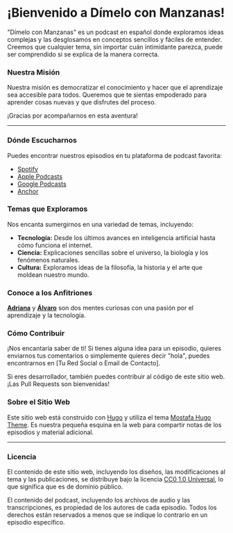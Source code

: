 # ¡Bienvenido a Dímelo con Manzanas!

"Dímelo con Manzanas" es un podcast en español donde exploramos ideas complejas y las desglosamos en conceptos sencillos y fáciles de entender. Creemos que cualquier tema, sin importar cuán intimidante parezca, puede ser comprendido si se explica de la manera correcta.

### Nuestra Misión

Nuestra misión es democratizar el conocimiento y hacer que el aprendizaje sea accesible para todos. Queremos que te sientas empoderado para aprender cosas nuevas y que disfrutes del proceso.

¡Gracias por acompañarnos en esta aventura!

---

### Dónde Escucharnos

Puedes encontrar nuestros episodios en tu plataforma de podcast favorita:

- [Spotify](https://open.spotify.com/show/YOUR_SHOW_ID)
- [Apple Podcasts](https://podcasts.apple.com/us/podcast/YOUR_PODCAST_NAME/idYOUR_PODCAST_ID)
- [Google Podcasts](https://podcasts.google.com/feed/YOUR_RSS_FEED_URL)
- [Anchor](https://anchor.fm/YOUR_USERNAME)

### Temas que Exploramos

Nos encanta sumergirnos en una variedad de temas, incluyendo:

- **Tecnología:** Desde los últimos avances en inteligencia artificial hasta cómo funciona el internet.
- **Ciencia:** Explicaciones sencillas sobre el universo, la biología y los fenómenos naturales.
- **Cultura:** Exploramos ideas de la filosofía, la historia y el arte que moldean nuestro mundo.

### Conoce a los Anfitriones

[**Adriana**](https://www.linkedin.com/in/adriana-m%C3%A9ndez-03751353) y [**Álvaro**](https://www.linkedin.com/in/alvaro-soto-58564226) son dos mentes curiosas con una pasión por el aprendizaje y la tecnología.

### Cómo Contribuir

¡Nos encantaría saber de ti! Si tienes alguna idea para un episodio, quieres enviarnos tus comentarios o simplemente quieres decir "hola", puedes encontrarnos en [Tu Red Social o Email de Contacto].

Si eres desarrollador, también puedes contribuir al código de este sitio web. ¡Las Pull Requests son bienvenidas!

### Sobre el Sitio Web

Este sitio web está construido con [Hugo](https://gohugo.io/) y utiliza el tema [Mostafa Hugo Theme](https://github.com/mirmousaviii/mostafa-hugo-theme). Es nuestra pequeña esquina en la web para compartir notas de los episodios y material adicional.

---

### Licencia

El contenido de este sitio web, incluyendo los diseños, las modificaciones al tema y las publicaciones, se distribuye bajo la licencia [CC0 1.0 Universal](LICENSE), lo que significa que es de dominio público.

El contenido del podcast, incluyendo los archivos de audio y las transcripciones, es propiedad de los autores de cada episodio. Todos los derechos están reservados a menos que se indique lo contrario en un episodio específico.

